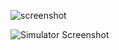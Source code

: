 ![screenshot](https://github.com/user-attachments/assets/fb001ad1-10c0-4459-b44e-94c6fecf54ba)


![Simulator Screenshot ](https://github.com/user-attachments/assets/add94ea5-d00d-4381-b10a-1c83f1618c44)
